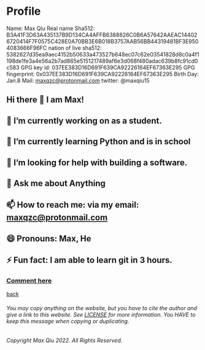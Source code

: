 ﻿# Profile

Name: Max Qiu 
Real name Sha512: B3A41F3D63A435137B9D134CA4AFFB6388826C0B6A57642AAEAC144026720414F7F0575C428E0A70BB3E6B018B3757AAB56BB44319481BF3E9504083666F96FC
nation of live sha512: 5382627d35ea9aec4152b50633a473527b648ec07c62e03541828d8c0a4f1198de1fe3a4e56a2b7ad865e5151217489af6e3d068f480adac639b8fc91cd0c583
GPG key id: 037EE383D16D691F639CA92226164EF67363E295
GPG fingerprint: 0x037EE383D16D691F639CA92226164EF67363E295
Birth Day: Jan.8
Mail: maxqzc@protonmail.com
twitter: @maxqiu15

## Hi there 👋 I am Max!
## 🔭 I’m currently working on as a student.
## 🌱 I’m currently learning Python and is in school
## 🤔 I’m looking for help with building a software.
## 💬 Ask me about Anything
## 📫 How to reach me: via my email: maxqzc@protonmail.com 
## 😄 Pronouns: Max, He
## ⚡ Fun fact: I am able to learn git in 3 hours.

### **[Comment here](https://qqiumax.github.io/comment/)**
[back](https://qqiumax.github.io/home/)


###### You may copy anything on the website, but you have to cite the author and give a link to this website. See [LICENSE](https://qqiumax.github.io/LICENSE) for more information. You HAVE to keep this message when copying or duplicating.

###### Copyright Max Qiu 2022. All Rights Reserved.